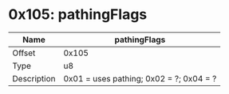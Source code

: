 # 0x105: pathingFlags

| Name | pathingFlags |
| ----| ------------ |
| Offset | 0x105 |
| Type | u8 |
| Description | 0x01 = uses pathing; 0x02 = ?; 0x04 = ? |<br>

